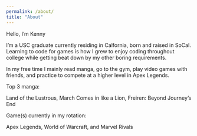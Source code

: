 ```yaml
---
permalink: /about/
title: "About"
---
```


Hello, I’m Kenny

I’m a USC graduate currently residing in Calfornia, born and raised in SoCal. Learning to code for games is how I grew to enjoy coding throughout college while getting beat down by my other boring requirements. 

In my free time I mainly read manga, go to the gym, play video games with friends, and practice to compete at a higher level in Apex Legends.

Top 3 manga:

Land of the Lustrous, March Comes in like a Lion, Freiren: Beyond Journey’s End

Game(s) currently in my rotation:

Apex Legends, World of Warcraft, and Marvel Rivals